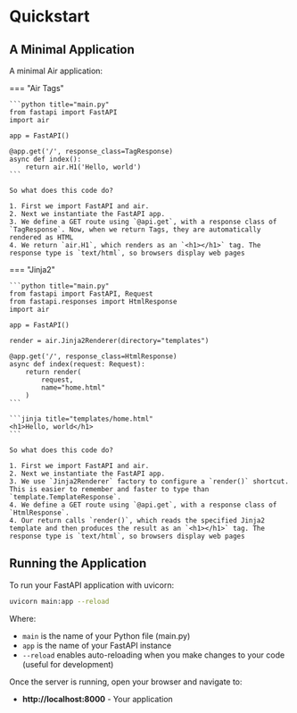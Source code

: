 # Quickstart

## A Minimal Application

A minimal Air application:

=== "Air Tags"

    ```python title="main.py"
    from fastapi import FastAPI
    import air

    app = FastAPI()

    @app.get('/', response_class=TagResponse)
    async def index():
        return air.H1('Hello, world')
    ```

    So what does this code do?

    1. First we import FastAPI and air.
    2. Next we instantiate the FastAPI app. 
    3. We define a GET route using `@api.get`, with a response class of `TagResponse`. Now, when we return Tags, they are automatically rendered as HTML
    4. We return `air.H1`, which renders as an `<h1></h1>` tag. The response type is `text/html`, so browsers display web pages

=== "Jinja2"


    ```python title="main.py"
    from fastapi import FastAPI, Request
    from fastapi.responses import HtmlResponse
    import air

    app = FastAPI()

    render = air.Jinja2Renderer(directory="templates")

    @app.get('/', response_class=HtmlResponse)
    async def index(request: Request):
        return render(
            request,
            name="home.html"
        )       
    ```

    ```jinja title="templates/home.html"
    <h1>Hello, world</h1>
    ```

    So what does this code do?

    1. First we import FastAPI and air.
    2. Next we instantiate the FastAPI app. 
    3. We use `Jinja2Renderer` factory to configure a `render()` shortcut. This is easier to remember and faster to type than `template.TemplateResponse`.
    4. We define a GET route using `@api.get`, with a response class of `HtmlResponse`.
    4. Our return calls `render()`, which reads the specified Jinja2 template and then produces the result as an `<h1></h1>` tag. The response type is `text/html`, so browsers display web pages

## Running the Application

To run your FastAPI application with uvicorn:

```bash
uvicorn main:app --reload
```

Where:

- `main` is the name of your Python file (main.py)
- `app` is the name of your FastAPI instance
- `--reload` enables auto-reloading when you make changes to your code (useful for development)

Once the server is running, open your browser and navigate to:

- **http://localhost:8000** - Your application
